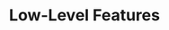 ---
title: "Low-Level Features"

categories: ['']

tags: ['Low', 'Level', 'Features']

arwords: 'الصورة الخام للبيانات'

arexps: []

enwords: ['Low-Level Features']

enexps: []

arlexicons: 'ص'

enlexicons: 'L'

authors: ['Ruqayya Roshdy']

translators: ['']

citations: 'تطبيقات الذكاء الاصطناعي في خدمة اللغة العربية'

sources: 'مركز الملك عبدالله بن عبدالعزيز الدولي لخدمة اللغة العربية'

word: "true"

slug: ""
---